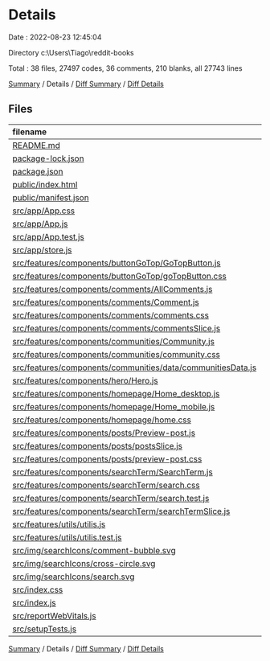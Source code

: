 # Details

Date : 2022-08-23 12:45:04

Directory c:\\Users\\Tiago\\reddit-books

Total : 38 files,  27497 codes, 36 comments, 210 blanks, all 27743 lines

[Summary](results.md) / Details / [Diff Summary](diff.md) / [Diff Details](diff-details.md)

## Files
| filename | language | code | comment | blank | total |
| :--- | :--- | ---: | ---: | ---: | ---: |
| [README.md](/README.md) | Markdown | 26 | 0 | 21 | 47 |
| [package-lock.json](/package-lock.json) | JSON | 26,192 | 0 | 1 | 26,193 |
| [package.json](/package.json) | JSON | 46 | 0 | 1 | 47 |
| [public/index.html](/public/index.html) | HTML | 20 | 23 | 1 | 44 |
| [public/manifest.json](/public/manifest.json) | JSON | 25 | 0 | 1 | 26 |
| [src/app/App.css](/src/app/App.css) | CSS | 39 | 0 | 8 | 47 |
| [src/app/App.js](/src/app/App.js) | JavaScript | 34 | 0 | 6 | 40 |
| [src/app/App.test.js](/src/app/App.test.js) | JavaScript | 64 | 0 | 12 | 76 |
| [src/app/store.js](/src/app/store.js) | JavaScript | 11 | 0 | 2 | 13 |
| [src/features/components/buttonGoTop/GoTopButton.js](/src/features/components/buttonGoTop/GoTopButton.js) | JavaScript | 22 | 0 | 7 | 29 |
| [src/features/components/buttonGoTop/goTopButton.css](/src/features/components/buttonGoTop/goTopButton.css) | CSS | 25 | 0 | 3 | 28 |
| [src/features/components/comments/AllComments.js](/src/features/components/comments/AllComments.js) | JavaScript | 29 | 0 | 8 | 37 |
| [src/features/components/comments/Comment.js](/src/features/components/comments/Comment.js) | JavaScript | 33 | 0 | 3 | 36 |
| [src/features/components/comments/comments.css](/src/features/components/comments/comments.css) | CSS | 66 | 0 | 11 | 77 |
| [src/features/components/comments/commentsSlice.js](/src/features/components/comments/commentsSlice.js) | JavaScript | 37 | 0 | 4 | 41 |
| [src/features/components/communities/Community.js](/src/features/components/communities/Community.js) | JavaScript | 29 | 0 | 5 | 34 |
| [src/features/components/communities/community.css](/src/features/components/communities/community.css) | CSS | 35 | 0 | 7 | 42 |
| [src/features/components/communities/data/communitiesData.js](/src/features/components/communities/data/communitiesData.js) | JavaScript | 37 | 0 | 1 | 38 |
| [src/features/components/hero/Hero.js](/src/features/components/hero/Hero.js) | JavaScript | 22 | 0 | 5 | 27 |
| [src/features/components/homepage/Home_desktop.js](/src/features/components/homepage/Home_desktop.js) | JavaScript | 64 | 0 | 7 | 71 |
| [src/features/components/homepage/Home_mobile.js](/src/features/components/homepage/Home_mobile.js) | JavaScript | 116 | 0 | 8 | 124 |
| [src/features/components/homepage/home.css](/src/features/components/homepage/home.css) | CSS | 67 | 0 | 10 | 77 |
| [src/features/components/posts/Preview-post.js](/src/features/components/posts/Preview-post.js) | JavaScript | 58 | 0 | 4 | 62 |
| [src/features/components/posts/postsSlice.js](/src/features/components/posts/postsSlice.js) | JavaScript | 70 | 0 | 6 | 76 |
| [src/features/components/posts/preview-post.css](/src/features/components/posts/preview-post.css) | CSS | 84 | 0 | 15 | 99 |
| [src/features/components/searchTerm/SearchTerm.js](/src/features/components/searchTerm/SearchTerm.js) | JavaScript | 42 | 0 | 6 | 48 |
| [src/features/components/searchTerm/search.css](/src/features/components/searchTerm/search.css) | CSS | 57 | 0 | 9 | 66 |
| [src/features/components/searchTerm/search.test.js](/src/features/components/searchTerm/search.test.js) | JavaScript | 18 | 0 | 9 | 27 |
| [src/features/components/searchTerm/searchTermSlice.js](/src/features/components/searchTerm/searchTermSlice.js) | JavaScript | 12 | 0 | 3 | 15 |
| [src/features/utils/utilis.js](/src/features/utils/utilis.js) | JavaScript | 32 | 9 | 7 | 48 |
| [src/features/utils/utilis.test.js](/src/features/utils/utilis.test.js) | JavaScript | 44 | 0 | 9 | 53 |
| [src/img/searchIcons/comment-bubble.svg](/src/img/searchIcons/comment-bubble.svg) | XML | 1 | 0 | 1 | 2 |
| [src/img/searchIcons/cross-circle.svg](/src/img/searchIcons/cross-circle.svg) | XML | 2 | 0 | 1 | 3 |
| [src/img/searchIcons/search.svg](/src/img/searchIcons/search.svg) | XML | 2 | 0 | 1 | 3 |
| [src/index.css](/src/index.css) | CSS | 8 | 0 | 1 | 9 |
| [src/index.js](/src/index.js) | JavaScript | 15 | 0 | 3 | 18 |
| [src/reportWebVitals.js](/src/reportWebVitals.js) | JavaScript | 12 | 0 | 2 | 14 |
| [src/setupTests.js](/src/setupTests.js) | JavaScript | 1 | 4 | 1 | 6 |

[Summary](results.md) / Details / [Diff Summary](diff.md) / [Diff Details](diff-details.md)